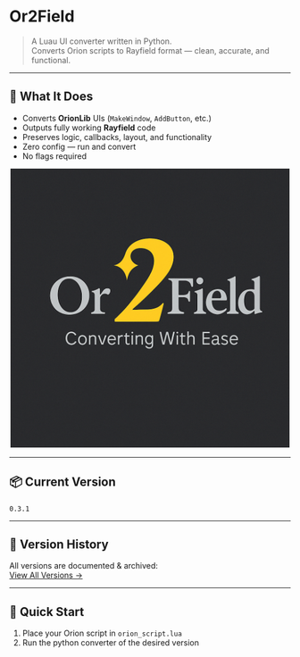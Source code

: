 # Or2Field

> A Luau UI converter written in Python.  
> Converts Orion scripts to Rayfield format — clean, accurate, and functional.

---

## 🔁 What It Does

- Converts **OrionLib** UIs (`MakeWindow`, `AddButton`, etc.)  
- Outputs fully working **Rayfield** code  
- Preserves logic, callbacks, layout, and functionality  
- Zero config — run and convert  
- No flags required  




<p align="center">
  <img src="https://github.com/VanPotent/VanPotent/blob/b08471cc4c0bcad957ac6acba9fecc00c4dbc703/logo.png" alt="Preview" width="500"/>
</p>


---

## 📦 Current Version

`0.3.1`

---

## 📂 Version History

All versions are documented & archived:  
[View All Versions →](https://github.com/VanPotent/Ori2Field/tree/main/Versions)

---

## 🚀 Quick Start

1. Place your Orion script in `orion_script.lua`  
2. Run the python converter of the desired version
